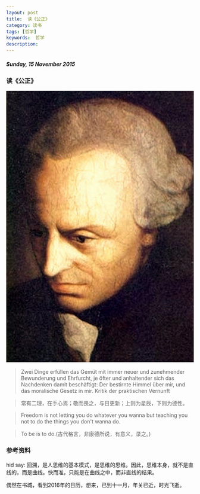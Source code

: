 ```yaml
---
layout: post
title:  读《公正》
category: 读书
tags: [哲学]
keywords:  哲学
description: 
---
```


##### Sunday, 15 November 2015

### 读《公正》

![康德](/../../assets/img/book/2015/Immanuel_Kant.jpg)

> Zwei Dinge erfüllen das Gemüt mit immer neuer und zunehmender Bewunderung und Ehrfurcht, je öfter und anhaltender sich das Nachdenken damit beschäftigt: Der bestirnte Himmel über mir, und das moralische Gesetz in mir.
> Kritik der praktischen Vernunft

> 常有二理，在手心焉；敬而畏之，与日更新；上则为星辰，下则为德性。

> Freedom is not letting you do whatever you wanna but teaching you not to do the things you don't wanna do.

> To be is to do.(古代格言，非康德所说，有意义，录之。)


### 参考资料

hid say: 回溯，是人思维的基本模式，是思维的思维。因此，思维本身，就不是直线的，而是曲线。快而准，只能是在曲线之中，而非直线的结果。

偶然在书城，看到2016年的日历，想来，已到十一月，年关已近，时光飞逝。
